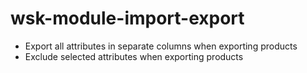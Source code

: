 # wsk-module-import-export


- Export all attributes in separate columns when exporting products
- Exclude selected attributes when exporting products